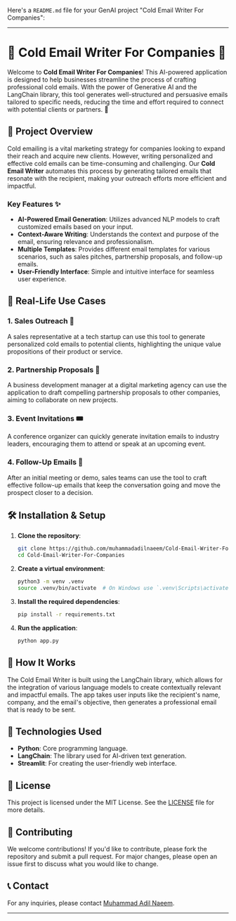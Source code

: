 Here's a `README.md` file for your GenAI project "Cold Email Writer For Companies":

---

# 🌟 **Cold Email Writer For Companies 🚀**


Welcome to **Cold Email Writer For Companies**! This AI-powered application is designed to help businesses streamline the process of crafting professional cold emails. With the power of Generative AI and the LangChain library, this tool generates well-structured and persuasive emails tailored to specific needs, reducing the time and effort required to connect with potential clients or partners. 🎯

## **📑 Project Overview**

Cold emailing is a vital marketing strategy for companies looking to expand their reach and acquire new clients. However, writing personalized and effective cold emails can be time-consuming and challenging. Our **Cold Email Writer** automates this process by generating tailored emails that resonate with the recipient, making your outreach efforts more efficient and impactful.

### **Key Features ✨**

- **AI-Powered Email Generation**: Utilizes advanced NLP models to craft customized emails based on your input.
- **Context-Aware Writing**: Understands the context and purpose of the email, ensuring relevance and professionalism.
- **Multiple Templates**: Provides different email templates for various scenarios, such as sales pitches, partnership proposals, and follow-up emails.
- **User-Friendly Interface**: Simple and intuitive interface for seamless user experience.

## **🚀 Real-Life Use Cases**

### 1. **Sales Outreach** 🎯
A sales representative at a tech startup can use this tool to generate personalized cold emails to potential clients, highlighting the unique value propositions of their product or service.

### 2. **Partnership Proposals** 🤝
A business development manager at a digital marketing agency can use the application to draft compelling partnership proposals to other companies, aiming to collaborate on new projects.

### 3. **Event Invitations** 🎟️
A conference organizer can quickly generate invitation emails to industry leaders, encouraging them to attend or speak at an upcoming event.

### 4. **Follow-Up Emails** 🔄
After an initial meeting or demo, sales teams can use the tool to craft effective follow-up emails that keep the conversation going and move the prospect closer to a decision.

## **🛠️ Installation & Setup**

1. **Clone the repository**:
    ```bash
    git clone https://github.com/muhammadadilnaeem/Cold-Email-Writer-For-Companies.git
    cd Cold-Email-Writer-For-Companies
    ```

2. **Create a virtual environment**:
    ```bash
    python3 -m venv .venv
    source .venv/bin/activate  # On Windows use `.venv\Scripts\activate`
    ```

3. **Install the required dependencies**:
    ```bash
    pip install -r requirements.txt
    ```

4. **Run the application**:
    ```bash
    python app.py
    ```

## **🤖 How It Works**

The Cold Email Writer is built using the LangChain library, which allows for the integration of various language models to create contextually relevant and impactful emails. The app takes user inputs like the recipient's name, company, and the email's objective, then generates a professional email that is ready to be sent.

## **🧩 Technologies Used**

- **Python**: Core programming language.
- **LangChain**: The library used for AI-driven text generation.
- **Streamlit**: For creating the user-friendly web interface.

## **📄 License**

This project is licensed under the MIT License. See the [LICENSE](https://github.com/muhammadadilnaeem/Cold-Email-Writer-For-Companies/blob/main/LICENSE) file for more details.

## **🤝 Contributing**

We welcome contributions! If you'd like to contribute, please fork the repository and submit a pull request. For major changes, please open an issue first to discuss what you would like to change.

## **📞 Contact**

For any inquiries, please contact [Muhammad Adil Naeem](https://github.com/muhammadadilnaeem).

---

